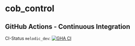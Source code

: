 cob_control
===========

## GitHub Actions - Continuous Integration

CI-Status ```melodic_dev```: [![GHA CI](https://github.com/4am-robotics/cob_control/actions/workflows/main.yml/badge.svg?branch=melodic_dev)](https://github.com/4am-robotics/cob_control/actions/workflows/main.yml?query=branch%3Amelodic_dev)

